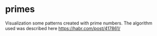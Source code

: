 # primes
Visualization some patterns created with prime numbers. The algorithm used was described here https://habr.com/post/417861/ 
